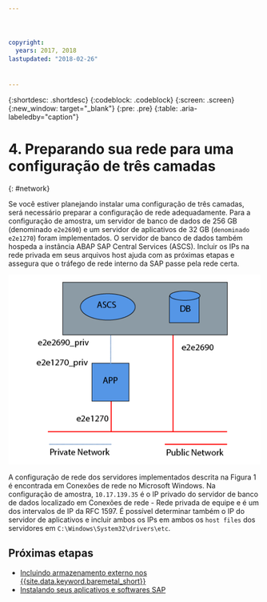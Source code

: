 ```yaml
---



copyright:
  years: 2017, 2018
lastupdated: "2018-02-26"


---
```


{:shortdesc: .shortdesc}
{:codeblock: .codeblock}
{:screen: .screen}
{:new_window: target="_blank"}
{:pre: .pre}
{:table: .aria-labeledby="caption"}

# 4. Preparando sua rede para uma configuração de três camadas
{: #network}

Se você estiver planejando instalar uma configuração de três camadas, será necessário preparar a configuração de rede adequadamente. Para a configuração de amostra, um servidor de banco de dados de 256 GB (denominado `e2e2690`) e um servidor de aplicativos de 32 GB (`denominado e2e1270`) foram implementados. O servidor de banco de dados também hospeda a instância ABAP SAP Central Services (ASCS). Incluir os IPs na rede privada em seus arquivos host ajuda com as próximas etapas e assegura que o tráfego de rede interno da SAP passe pela rede certa.

![Figura 1. Amostra de configuração de três camadas](/images/network-01.png "Amostra de configuração de três camadas")

A configuração de rede dos servidores implementados descrita na Figura 1 é encontrada em Conexões de rede no Microsoft Windows. Na configuração de amostra, `10.17.139.35` é o IP privado do servidor de banco de dados localizado em Conexões de rede - Rede privada de equipe e é um dos intervalos de IP da RFC 1597. É possível determinar também o IP do servidor de aplicativos e incluir ambos os IPs em ambos os `host files` dos servidores em `C:\Windows\System32\drivers\etc`.

## Próximas etapas

  * [Incluindo armazenamento externo nos {{site.data.keyword.baremetal_short}}](/docs/infrastructure/sap-netweaver-ms-qrg/ms-provisioning-external-storage-to-your-server.html)
  * [Instalando seus aplicativos e softwares SAP](/docs/infrastructure/sap-netweaver-ms-qrg/ms-installing-your-SAP-landscape.html)
